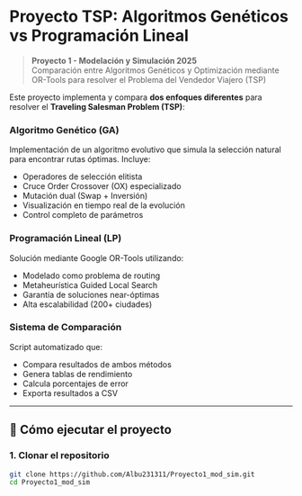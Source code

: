 # Proyecto TSP: Algoritmos Genéticos vs Programación Lineal

> **Proyecto 1 - Modelación y Simulación 2025**  
> Comparación entre Algoritmos Genéticos y Optimización mediante OR-Tools para resolver el Problema del Vendedor Viajero (TSP)

Este proyecto implementa y compara **dos enfoques diferentes** para resolver el **Traveling Salesman Problem (TSP)**:

### Algoritmo Genético (GA)
Implementación de un algoritmo evolutivo que simula la selección natural para encontrar rutas óptimas. Incluye:
- Operadores de selección elitista
- Cruce Order Crossover (OX) especializado
- Mutación dual (Swap + Inversión)
- Visualización en tiempo real de la evolución
- Control completo de parámetros

### Programación Lineal (LP)
Solución mediante Google OR-Tools utilizando:
- Modelado como problema de routing
- Metaheurística Guided Local Search
- Garantía de soluciones near-óptimas
- Alta escalabilidad (200+ ciudades)

### Sistema de Comparación
Script automatizado que:
- Compara resultados de ambos métodos
- Genera tablas de rendimiento
- Calcula porcentajes de error
- Exporta resultados a CSV

---

## 🚀 Cómo ejecutar el proyecto

### 1. Clonar el repositorio
```bash
git clone https://github.com/Albu231311/Proyecto1_mod_sim.git
cd Proyecto1_mod_sim
